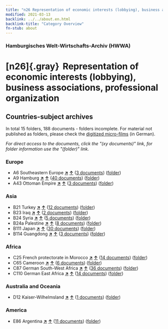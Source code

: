```yaml
---
title: "n26 Representation of economic interests (lobbying), business associations, professional organization"
modified: 2021-03-13
backlink: ../../about.en.html
backlink-title: "Category Overview"
fn-stub: about
---
```


### Hamburgisches Welt-Wirtschafts-Archiv (HWWA)

# [n26]{.gray}&#8201; Representation of economic interests (lobbying), business associations, professional organization&#160; 







## Countries-subject archives





In total 15 folders, 188 documents - folders incomplete.
For material not published as folders, please check the [digitized micro-films](/film/h1_sh.de.html) (in German).

_For direct access to the documents, click the "(xy documents)" link, for folder information use the "(folder)" link._



### Europe

- A6 Southeastern Europe [**&nearr;**](../../../geo/i/140900/about.en.html "Southeastern Europe (all folders)") [**&uarr;**](../../../geo/about.en.html#A6 "Country category system") (<a href="https://pm20.zbw.eu/iiifview/folder/sh/140900,145491" title="about: Southeastern Europe : Representation of economic interests (lobbying), business associations, professional organization" target="_blank">3 documents</a>) ([folder](../../../../folder/sh/1409xx/140900/1454xx/145491/about.en.html))
- A9 Hamburg [**&nearr;**](../../../geo/i/140905/about.en.html "Hamburg (all folders)") [**&uarr;**](../../../geo/about.en.html#A9 "Country category system") (<a href="https://pm20.zbw.eu/iiifview/folder/sh/140905,145491" title="about: Hamburg : Representation of economic interests (lobbying), business associations, professional organization" target="_blank">40 documents</a>) ([folder](../../../../folder/sh/1409xx/140905/1454xx/145491/about.en.html))
- A43 Ottoman Empire [**&nearr;**](../../../geo/i/141034/about.en.html "Ottoman Empire (all folders)") [**&uarr;**](../../../geo/about.en.html#A43 "Country category system") (<a href="https://pm20.zbw.eu/iiifview/folder/sh/141034,145491" title="about: Ottoman Empire : Representation of economic interests (lobbying), business associations, professional organization" target="_blank">3 documents</a>) ([folder](../../../../folder/sh/1410xx/141034/1454xx/145491/about.en.html))

### Asia

- B21 Turkey [**&nearr;**](../../../geo/i/141111/about.en.html "Turkey (all folders)") [**&uarr;**](../../../geo/about.en.html#B21 "Country category system") (<a href="https://pm20.zbw.eu/iiifview/folder/sh/141111,145491" title="about: Turkey : Representation of economic interests (lobbying), business associations, professional organization" target="_blank">12 documents</a>) ([folder](../../../../folder/sh/1411xx/141111/1454xx/145491/about.en.html))
- B23 Iraq [**&nearr;**](../../../geo/i/141113/about.en.html "Iraq (all folders)") [**&uarr;**](../../../geo/about.en.html#B23 "Country category system") (<a href="https://pm20.zbw.eu/iiifview/folder/sh/141113,145491" title="about: Iraq : Representation of economic interests (lobbying), business associations, professional organization" target="_blank">2 documents</a>) ([folder](../../../../folder/sh/1411xx/141113/1454xx/145491/about.en.html))
- B24 Syria [**&nearr;**](../../../geo/i/141114/about.en.html "Syria (all folders)") [**&uarr;**](../../../geo/about.en.html#B24 "Country category system") (<a href="https://pm20.zbw.eu/iiifview/folder/sh/141114,145491" title="about: Syria : Representation of economic interests (lobbying), business associations, professional organization" target="_blank">5 documents</a>) ([folder](../../../../folder/sh/1411xx/141114/1454xx/145491/about.en.html))
- B24a Palestine [**&nearr;**](../../../geo/i/141115/about.en.html "Palestine (all folders)") [**&uarr;**](../../../geo/about.en.html#B24a "Country category system") (<a href="https://pm20.zbw.eu/iiifview/folder/sh/141115,145491" title="about: Palestine : Representation of economic interests (lobbying), business associations, professional organization" target="_blank">8 documents</a>) ([folder](../../../../folder/sh/1411xx/141115/1454xx/145491/about.en.html))
- B111 Japan [**&nearr;**](../../../geo/i/141272/about.en.html "Japan (all folders)") [**&uarr;**](../../../geo/about.en.html#B111 "Country category system") (<a href="https://pm20.zbw.eu/iiifview/folder/sh/141272,145491" title="about: Japan : Representation of economic interests (lobbying), business associations, professional organization" target="_blank">30 documents</a>) ([folder](../../../../folder/sh/1412xx/141272/1454xx/145491/about.en.html))
- B114 Guangdong [**&nearr;**](../../../geo/i/141275/about.en.html "Guangdong (all folders)") [**&uarr;**](../../../geo/about.en.html#B114 "Country category system") (<a href="https://pm20.zbw.eu/iiifview/folder/sh/141275,145491" title="about: Guangdong : Representation of economic interests (lobbying), business associations, professional organization" target="_blank">3 documents</a>) ([folder](../../../../folder/sh/1412xx/141275/1454xx/145491/about.en.html))

### Africa

- C25 French protectorate in Morocco [**&nearr;**](../../../geo/i/141358/about.en.html "French protectorate in Morocco (all folders)") [**&uarr;**](../../../geo/about.en.html#C25 "Country category system") (<a href="https://pm20.zbw.eu/iiifview/folder/sh/141358,145491" title="about: French protectorate in Morocco : Representation of economic interests (lobbying), business associations, professional organization" target="_blank">14 documents</a>) ([folder](../../../../folder/sh/1413xx/141358/1454xx/145491/about.en.html))
- C65 Cameroon [**&nearr;**](../../../geo/i/141410/about.en.html "Cameroon (all folders)") [**&uarr;**](../../../geo/about.en.html#C65 "Country category system") (<a href="https://pm20.zbw.eu/iiifview/folder/sh/141410,145491" title="about: Cameroon : Representation of economic interests (lobbying), business associations, professional organization" target="_blank">6 documents</a>) ([folder](../../../../folder/sh/1414xx/141410/1454xx/145491/about.en.html))
- C87 German South-West Africa [**&nearr;**](../../../geo/i/141450/about.en.html "German South-West Africa (all folders)") [**&uarr;**](../../../geo/about.en.html#C87 "Country category system") (<a href="https://pm20.zbw.eu/iiifview/folder/sh/141450,145491" title="about: German South-West Africa : Representation of economic interests (lobbying), business associations, professional organization" target="_blank">36 documents</a>) ([folder](../../../../folder/sh/1414xx/141450/1454xx/145491/about.en.html))
- C110 German East Africa [**&nearr;**](../../../geo/i/141471/about.en.html "German East Africa (all folders)") [**&uarr;**](../../../geo/about.en.html#C110 "Country category system") (<a href="https://pm20.zbw.eu/iiifview/folder/sh/141471,145491" title="about: German East Africa : Representation of economic interests (lobbying), business associations, professional organization" target="_blank">14 documents</a>) ([folder](../../../../folder/sh/1414xx/141471/1454xx/145491/about.en.html))

### Australia and Oceania

- D12 Kaiser-Wilhelmsland [**&nearr;**](../../../geo/i/141612/about.en.html "Kaiser-Wilhelmsland (all folders)") [**&uarr;**](../../../geo/about.en.html#D12 "Country category system") (<a href="https://pm20.zbw.eu/iiifview/folder/sh/141612,145491" title="about: Kaiser-Wilhelmsland : Representation of economic interests (lobbying), business associations, professional organization" target="_blank">1 documents</a>) ([folder](../../../../folder/sh/1416xx/141612/1454xx/145491/about.en.html))

### America

- E86 Argentina [**&nearr;**](../../../geo/i/141692/about.en.html "Argentina (all folders)") [**&uarr;**](../../../geo/about.en.html#E86 "Country category system") (<a href="https://pm20.zbw.eu/iiifview/folder/sh/141692,145491" title="about: Argentina : Representation of economic interests (lobbying), business associations, professional organization" target="_blank">11 documents</a>) ([folder](../../../../folder/sh/1416xx/141692/1454xx/145491/about.en.html))








